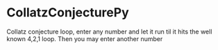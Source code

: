 # CollatzConjecturePy
Collatz conjecture loop, enter any number and let it run til it hits the well known 4,2,1 loop. Then you may enter another number
